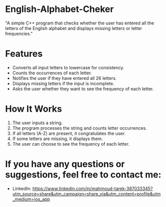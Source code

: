 # English-Alphabet-Cheker
"A simple C++ program that checks whether the user has entered all the letters of the English alphabet and displays missing letters or letter frequencies."
# Features   
- Converts all input letters to lowercase for consistency.  
- Counts the occurrences of each letter.  
- Notifies the user if they have entered all 26 letters.  
- Displays missing letters if the input is incomplete.  
- Asks the user whether they want to see the frequency of each letter.  

# How It Works   
1. The user inputs a string.  
2. The program processes the string and counts letter occurrences.  
3. If all letters (A-Z) are present, it congratulates the user.  
4. If some letters are missing, it displays them.  
5. The user can choose to see the frequency of each letter.

# If you have any questions or suggestions, feel free to contact me:
 - LinkedIn: https://www.linkedin.com/in/mahmoud-tarek-387033345?utm_source=share&utm_campaign=share_via&utm_content=profile&utm_medium=ios_app

